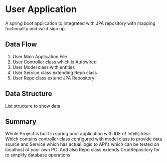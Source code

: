 
# User Application

A spring boot application to integrated with JPA repository with mapping fuctionality and valid sign up.


## Data Flow

1. User Main Application File
2. User Controller class which is Autowired
3. User Model class with entities
4. User Service class extending Repo class
5. User Repo class extend JPA Repository 
 

## Data Structure

List structure to show data

## Summary

Whole Project is built in spring boot application with IDE of Intellij Idea. Which contains controller class configured with model class to provide data source and Service which has actual logic to API's which can be tested on localhost of your own PC.
And also Repo class extends CrudRepository for to simplify database operations
